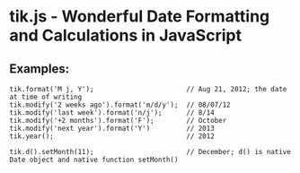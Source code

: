 tik.js - Wonderful Date Formatting and Calculations in JavaScript
====================================================================

Examples:
---------

	tik.format('M j, Y');						// Aug 21, 2012; the date at time of writing
	tik.modify('2 weeks ago').format('m/d/y');	// 08/07/12
	tik.modify('last week').format('n/j');		// 8/14
	tik.modify('+2 months').format('F');		// October
	tik.modify('next year').format('Y')			// 2013
	tik.year();									// 2012

	tik.d().setMonth(11);						// December; d() is native Date object and native function setMonth()